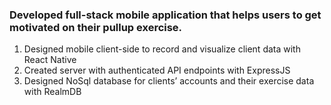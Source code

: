 ### Developed full-stack mobile application that helps users to get motivated on their pullup exercise.
1. Designed mobile client-side to record and visualize client data with React Native
2. Created server with authenticated API endpoints with ExpressJS
3. Designed NoSql database for clients’ accounts and their exercise data with RealmDB
